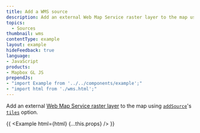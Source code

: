 ```yaml
---
title: Add a WMS source
description: Add an external Web Map Service raster layer to the map using addSource's tiles option.
topics:
  - Sources
thumbnail: wms
contentType: example
layout: example
hideFeedback: true
language:
- JavaScript
products:
- Mapbox GL JS
prependJs:
- "import Example from '../../components/example';"
- "import html from './wms.html';"
---
```


Add an external [Web Map Service raster layer](https://www.ogc.org/standards/wms) to the map using [`addSource`](https://maplibre.org/maplibre-gl-js-docs/api/map/#map#addsource)'s [`tiles`](https://maplibre.org/maplibre-gl-js-docs/style-spec/sources/#raster-tiles) option.

{{ <Example html={html} {...this.props} /> }}
